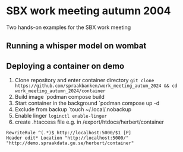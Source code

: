 # SBX work meeting autumn 2004

Two hands-on examples for the SBX work meeting

## Running a whisper model on wombat

## Deploying a container on demo

1. Clone repository and enter container directory `git clone https://github.com/spraakbanken/work_meeting_autum_2024 && cd work_meeting_autumn_2024/container`
3. Build image `podman compose build
4. Start container in the background `podman compose up -d
5. Exclude from backup `touch ~/.local/.nobackup
6. Enable linger `loginctl enable-linger`
7. create .htaccess file e.g. in /export/htdocs/herbert/container
```
RewriteRule ^(.*)$ http://localhost:5000/$1 [P]
Header edit* Location "http://localhost:5000/" "http://demo.spraakdata.gu.se/herbert/container"
```
